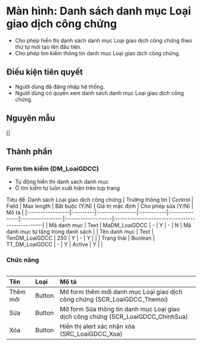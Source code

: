 # Màn hình: Danh sách danh mục Loại giao dịch công chứng
- Cho phép hiển thị danh sách danh mục Loại giao dịch công chứng theo thứ tự mới tạo lên đầu tiên.
- Cho phép tìm kiếm thông tin danh mục Loại giao dịch công chứng.

## Điều kiện tiên quyết
- Người dùng đã đăng nhập hệ thống.
- Người dùng có quyền xem danh sách danh mục Loại giao dịch công chứng.

## Nguyên mẫu
[]

## Thành phần

### Form tìm kiếm (DM_LoaiGDCC)
- Tự động hiển thị danh sách danh mục 
- Ô tìm kiếm tự luôn xuất hiện trên top trang

<div style="overflow-x:auto">
Tiêu đề: Danh sách Loại giao dịch công chứng
| Trường thông tin | Control  | Field           | Max length | Bắt buộc (Y/N) | Giá trị mặc định | Cho phép sửa (Y/N) | Mô tả                                           |
|:-----------------|:---------|:----------------|:-----------|:---------------|:-----------------|:-------------------|:------------------------------------------------|
| Mã danh mục      | Text     | MaDM_LoaiGDCC   | -          | Y             | -                | N                  | Mã danh mục tự tăng trong danh sách             |
| Tên danh mục     | Text     | TenDM_LoaiGDCC  | 250        | Y             | -                | Y                  |                                                 |
| Trạng thái       | Boolean  | TT_DM_LoaiGDCC  | -          | Y             | Active           | Y                  |                                                 |

</div>

### Chức năng

<div style="overflow-x:auto">

| Tên          | Loại   | Mô tả                                                                                                         |
|:-------------|:-------|:--------------------------------------------------------------------------------------------------------------|
| Thêm mới     | Button | Mở form thêm mới danh mục Loại giao dịch công chứng (SCR_LoaiGDCC_Themoi)                                                    |
| Sửa          | Button | Mở form Sửa thông tin danh mục Loại giao dịch công chứng (SCR_LoaiGDCC_ChinhSua)                                             |
| Xóa          | Button | Hiển thị alert xác nhận xóa (SRC_LoaiGDCC_Xoa)                                                                   |
